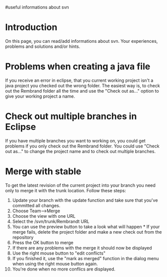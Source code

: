 #useful informations about svn

# Introduction #

On this page, you can read/add informations about svn.
Your experiences, problems and solutions and/or hints.

# Problems when creating a java file #

If you receive an error in eclipse, that you current working project isn't a java project you checked out the wrong folder.
The easiest way is, to check out the Rembrand folder all the time and use the "Check out as..." option to give your working project a name.

# Check out multiple branches in Eclipse #

If you have multiple branches you want to working on, you could get problems if you only check out the Rembrand folder.
You could use "Check out as..." to change the project name and to check out multiple branches.

# Merge with stable #

To get the latest revision of the current project into your branch you need only to merge it with the trunk location.
Follow these steps:
  1. Update your branch with the update function and take sure that you've committed all changes.
  1. Choose Team-->Merge
  1. Choose the view with one URL
  1. Select the /svn/trunk/Rembrandt URL
  1. You can use the preview button to take a look what will happen
    * If your merge fails, delete the project folder and make a new check out from the repository
  1. Press the OK button to merge
  1. If there are any problems with the merge it should now be displayed
  1. Use the right mouse button to "edit conflicts"
  1. If you finished it, use the "mark as merged" function in the dialog menu when using the right mouse button again.
  1. You're done when no more conflics are displayed.
